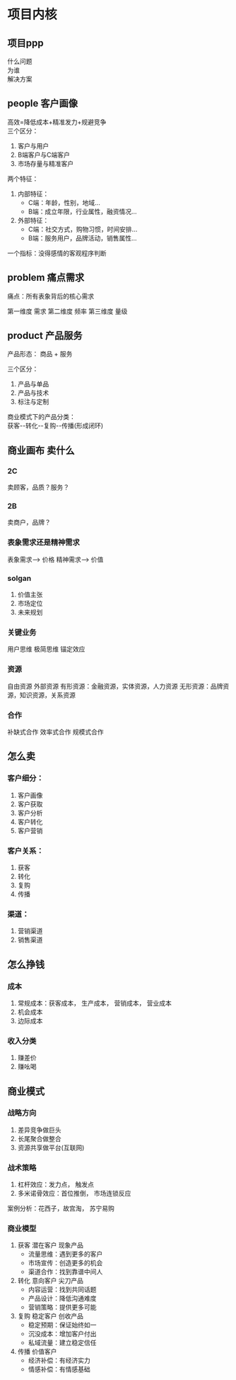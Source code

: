 # 项目内核
## 项目ppp
什么问题  
为谁  
解决方案
## people 客户画像
高效=降低成本+精准发力+规避竞争  
三个区分：
1. 客户与用户
2. B端客户与C端客户
3. 市场存量与精准客户

两个特征：
1. 内部特征：
    - C端：年龄，性别，地域...
    - B端：成立年限，行业属性，融资情况...
2. 外部特征：
    - C端：社交方式，购物习惯，时间安排...
    - B端：服务用户，品牌活动，销售属性...

一个指标：没得感情的客观程序判断

## problem 痛点需求
痛点：所有表象背后的核心需求

第一维度  需求
第二维度  频率
第三维度  量级

## product 产品服务

产品形态： 商品 + 服务

三个区分：
1. 产品与单品
2. 产品与技术
3. 标注与定制

商业模式下的产品分类：  
获客--转化--复购--传播(形成闭环)

## 商业画布 卖什么
### 2C
卖顾客，品质？服务？
### 2B
卖商户，品牌？
### 表象需求还是精神需求
表象需求--> 价格 
精神需求--> 价值

### solgan
1. 价值主张
2. 市场定位
3. 未来规划

### 关键业务
用户思维
极简思维
锚定效应

### 资源
自由资源
外部资源
有形资源：金融资源，实体资源，人力资源
无形资源：品牌资源，知识资源，关系资源

### 合作
补缺式合作
效率式合作
规模式合作

## 怎么卖
### 客户细分：
1. 客户画像
2. 客户获取
3. 客户分析
4. 客户转化
5. 客户营销

### 客户关系：
1. 获客
2. 转化
3. 复购
4. 传播

### 渠道：
1. 营销渠道
2. 销售渠道


## 怎么挣钱
### 成本
1. 常规成本：获客成本， 生产成本， 营销成本， 营业成本
2. 机会成本
3. 边际成本


### 收入分类
1. 赚差价
2. 赚吆喝

## 商业模式
### 战略方向
1. 差异竞争做巨头
2. 长尾聚合做整合
3. 资源共享做平台(互联网)

### 战术策略
1. 杠杆效应：发力点， 触发点
2. 多米诺骨效应：首位推倒， 市场连锁反应

案例分析：花西子，故宫淘， 苏宁易购
### 商业模型
1. 获客  潜在客户 现象产品
    - 流量思维：遇到更多的客户
    - 市场宣传：创造更多的机会
    - 渠道合作：找到靠谱中间人
2. 转化  意向客户 尖刀产品
    - 内容运营：找到共同话题
    - 产品设计：降低沟通难度
    - 营销策略：提供更多可能
3. 复购  稳定客户  创收产品
    - 稳定预期：保证始终如一
    - 沉没成本：增加客户付出
    - 私域流量：建立稳定信任
4. 传播  价值客户
    - 经济补偿：有经济实力
    - 情感补偿：有情感基础
